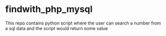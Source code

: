 # findwith_php_mysql
This repo contains python script where the user can search a number from a sql data and the script would return some value
